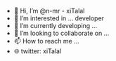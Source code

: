 - 👋 Hi, I’m @n-mr - xiTalal 
- 👀 I’m interested in ... developer 
- 🌱 I’m currently developing ... 
- 💞️ I’m looking to collaborate on ... 
- 📫 How to reach me ... 
- 🌐 twitter: xiTalal 
